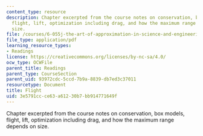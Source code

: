 ```yaml
---
content_type: resource
description: Chapter excerpted from the course notes on conservation, box models,
  flight, lift, optimization including drag, and how the maximum range depends on
  size.
file: /courses/6-055j-the-art-of-approximation-in-science-and-engineering-spring-2008/3e5791ccce63a61230b7bb914771649f_mar14.pdf
file_type: application/pdf
learning_resource_types:
- Readings
license: https://creativecommons.org/licenses/by-nc-sa/4.0/
ocw_type: OCWFile
parent_title: Readings
parent_type: CourseSection
parent_uid: 93972cdc-5ccd-7b9a-8839-db7ed3c37011
resourcetype: Document
title: Flight
uid: 3e5791cc-ce63-a612-30b7-bb914771649f
---
```

Chapter excerpted from the course notes on conservation, box models, flight, lift, optimization including drag, and how the maximum range depends on size.